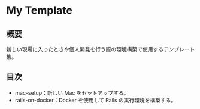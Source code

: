 # My Template

## 概要

新しい現場に入ったときや個人開発を行う際の環境構築で使用するテンプレート集。

## 目次

- mac-setup：新しい Mac をセットアップする。
- rails-on-docker：Docker を使用して Rails の実行環境を構築する。

